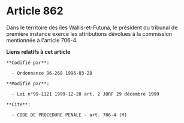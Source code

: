 # Article 862

Dans le territoire des îles Wallis-et-Futuna, le président du tribunal de première instance exerce les attributions dévolues
à la commission mentionnée à l'article 706-4.

**Liens relatifs à cet article**

	**Codifié par**:

	  - Ordonnance 96-268 1996-03-28

	**Modifié par**:

	  - Loi n°99-1121 1999-12-28 art. 2 JORF 29 décembre 1999

	**Cite**:

	  - CODE DE PROCEDURE PENALE - art. 706-4 (M)
